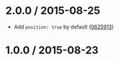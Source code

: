 <!--remark setext-->

<!--lint disable no-multiple-toplevel-headings-->

2.0.0 / 2015-08-25
==================

*   Add `position: true` by default ([0625913](https://github.com/wooorm/parse-dutch/commit/0625913))

1.0.0 / 2015-08-23
==================
